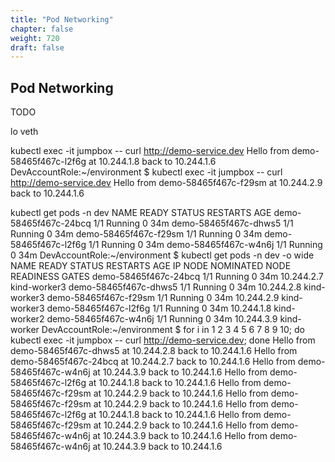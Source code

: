```yaml
---
title: "Pod Networking"
chapter: false
weight: 720
draft: false
---
```


## Pod Networking

TODO 

lo
veth

kubectl exec -it jumpbox -- curl http://demo-service.dev
Hello from demo-58465f467c-l2f6g at 10.244.1.8 back to 10.244.1.6
DevAccountRole:~/environment $ kubectl exec -it jumpbox -- curl http://demo-service.dev
Hello from demo-58465f467c-f29sm at 10.244.2.9 back to 10.244.1.6

kubectl get pods -n dev
NAME                    READY   STATUS    RESTARTS   AGE
demo-58465f467c-24bcq   1/1     Running   0          34m
demo-58465f467c-dhws5   1/1     Running   0          34m
demo-58465f467c-f29sm   1/1     Running   0          34m
demo-58465f467c-l2f6g   1/1     Running   0          34m
demo-58465f467c-w4n6j   1/1     Running   0          34m
DevAccountRole:~/environment $ kubectl get pods -n dev -o wide
NAME                    READY   STATUS    RESTARTS   AGE   IP           NODE           NOMINATED NODE   READINESS GATES
demo-58465f467c-24bcq   1/1     Running   0          34m   10.244.2.7   kind-worker3   <none>           <none>
demo-58465f467c-dhws5   1/1     Running   0          34m   10.244.2.8   kind-worker3   <none>           <none>
demo-58465f467c-f29sm   1/1     Running   0          34m   10.244.2.9   kind-worker3   <none>           <none>
demo-58465f467c-l2f6g   1/1     Running   0          34m   10.244.1.8   kind-worker2   <none>           <none>
demo-58465f467c-w4n6j   1/1     Running   0          34m   10.244.3.9   kind-worker    <none>           <none>
DevAccountRole:~/environment $ for i in 1 2 3 4 5 6 7 8 9 10; do kubectl exec -it jumpbox -- curl http://demo-service.dev; done
Hello from demo-58465f467c-dhws5 at 10.244.2.8 back to 10.244.1.6
Hello from demo-58465f467c-24bcq at 10.244.2.7 back to 10.244.1.6
Hello from demo-58465f467c-w4n6j at 10.244.3.9 back to 10.244.1.6
Hello from demo-58465f467c-l2f6g at 10.244.1.8 back to 10.244.1.6
Hello from demo-58465f467c-f29sm at 10.244.2.9 back to 10.244.1.6
Hello from demo-58465f467c-f29sm at 10.244.2.9 back to 10.244.1.6
Hello from demo-58465f467c-l2f6g at 10.244.1.8 back to 10.244.1.6
Hello from demo-58465f467c-f29sm at 10.244.2.9 back to 10.244.1.6
Hello from demo-58465f467c-w4n6j at 10.244.3.9 back to 10.244.1.6
Hello from demo-58465f467c-w4n6j at 10.244.3.9 back to 10.244.1.6


